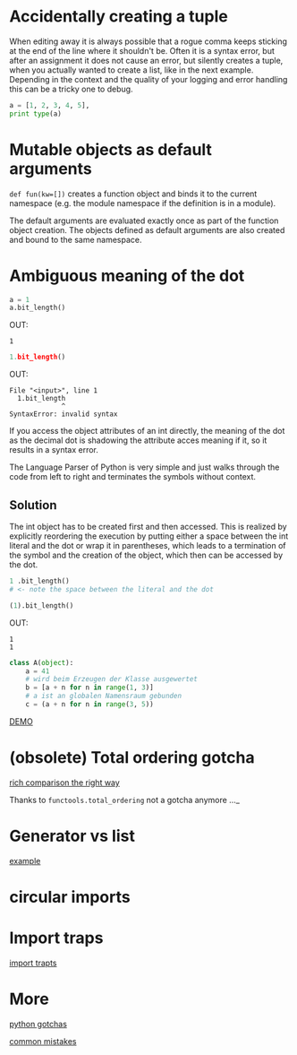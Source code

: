 # Accidentally creating a tuple

When editing away it is always possible that a rogue comma keeps sticking at the end of the line where it shouldn't be. Often it is a syntax error, but after an assignment it does not cause an error, but silently creates a tuple, when you actually wanted to create a list, like in the next example. Depending in the context and the quality of your logging and error handling this can be a tricky one to debug.

```python
a = [1, 2, 3, 4, 5],
print type(a)
```


# Mutable objects as default arguments 

`def fun(kw=[])` creates a function object and binds it to the current namespace (e.g. the module namespace if the definition is in a module).

The default arguments are evaluated exactly once as part of the function object creation. The objects defined as default arguments are also created and bound to the same namespace.

# Ambiguous meaning of the dot

```python
a = 1
a.bit_length()
```
OUT:

    1
    
```python
1.bit_length()
```
OUT:
   
    File "<input>", line 1
      1.bit_length
                 ^
    SyntaxError: invalid syntax

If you access the object attributes of an int directly, the meaning of the dot as the decimal dot is shadowing the attribute acces meaning if it, so it results in a syntax error.

The Language Parser of Python is very simple and just walks through the code from left to right and terminates the symbols without context.

## Solution

The int object has to be created first and then accessed. This is realized by explicitly reordering the execution by putting either a space between the int literal and the dot or wrap it in parentheses, which leads to a termination of the symbol and the creation of the object, which then can be accessed by the dot.

```python
1 .bit_length()
# <- note the space between the literal and the dot

(1).bit_length()
```

OUT:
   
    1
    1

```python
class A(object):
    a = 41
    # wird beim Erzeugen der Klasse ausgewertet
    b = [a + n for n in range(1, 3)]
    # a ist an globalen Namensraum gebunden
    c = (a + n for n in range(3, 5))
```

[DEMO](http://goo.gl/I6owCQ)

# (obsolete) Total ordering gotcha

[rich comparison the right way](https://regebro.wordpress.com/2010/12/13/python-implementing-rich-comparison-the-correct-way/)

Thanks to `functools.total_ordering` not a gotcha anymore ..._

# Generator vs list

[example](lists-vs-generators.py)

# circular imports

# Import traps

[import trapts](http://python-notes.curiousefficiency.org/en/latest/python_concepts/import_traps.html)

# More


[python gotchas](https://pythonconquerstheuniverse.wordpress.com/category/python-gotchas/)

[common mistakes](https://www.toptal.com/python/top-10-mistakes-that-python-programmers-make)


